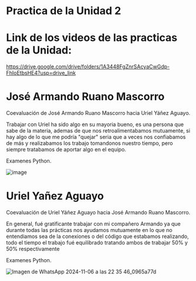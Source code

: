 # Practica de la Unidad 2

# Link de los videos de las practicas de la Unidad:

https://drive.google.com/drive/folders/1A3448FgZnrSAcyaCwGdp-FhIoEtbsHE4?usp=drive_link


# José Armando Ruano Mascorro

Coevaluación de José Armando Ruano Mascorro hacia Uriel Yáñez Aguayo.

Trabajar con Uriel ha sido algo en su mayoria bueno, es una persona que sabe de la materia, ademas de que nos retroalimentabamos mutuamente, si hay algo de lo que me podría "quejar" seria que a veces nos confiabamos de más y realizabamos los trabajo tomandonos nuestro tiempo, pero siempre tratabamos de aportar algo en el equipo.


Examenes Python.

![image](https://github.com/user-attachments/assets/f345c4d5-1fd6-47a5-be62-5a13e7e84e51)


# Uriel Yañez Aguayo

Coevaluación de Uriel Yáñez Aguayo hacia José Armando Ruano Mascorro.

En general, fué gratificante trabajar con mi compañero Armando ya que durante todas las prácticas nos ayudamos mutuamente en lo que no entendiamos sea de la conexiones o del código que estabamos realizando, todo el tiempo el trabajo fué equilibrado tratando ambos de trabajar 50% y 50% respectivamente

Examenes Python.

![Imagen de WhatsApp 2024-11-06 a las 22 35 46_0965a77d](https://github.com/user-attachments/assets/72a7303c-8a35-4071-a1e3-171d4c9c0b63)




